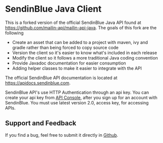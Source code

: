 # SendinBlue Java Client

This is a forked version of the official SendinBlue Java API found at
https://github.com/mailin-api/mailin-api-java. The goals of this fork
are the following

 * Create an asset that can be added to a project with maven, ivy and gradle rather than being forced to copy source code
 * Version the client so it's easier to know what's included in each release
 * Modify the client so it follows a more traditional Java coding convention
 * Provide Javadoc documentation for easier consumption
 * Adding helper classes to make it easier to integrate with the API

The official SendinBlue API documentation is located at https://apidocs.sendinblue.com.

SendinBlue API's use HTTP Authentication through an api key. You can create your api key from [API Console](https://my.sendinblue.com/advanced/apikey), after you sign up for an account with SendinBlue. You must use latest version 2.0, access key, for accessing APIs.

## Support and Feedback

If you find a bug, feel free to submit it directly in [Github](https://github.com/netradius/sendinblue-java-client/issues).